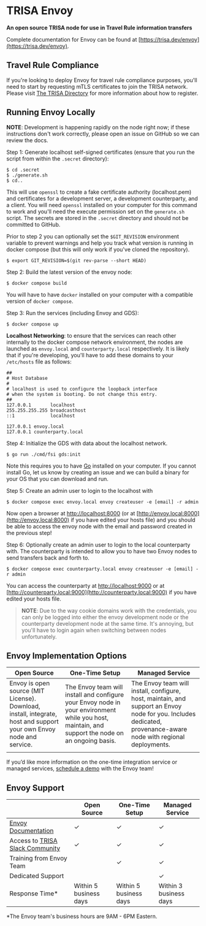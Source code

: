 # TRISA Envoy

**An open source TRISA node for use in Travel Rule information transfers**

Complete documentation for Envoy can be found at [https://trisa.dev/envoy](https://trisa.dev/envoy).

## Travel Rule Compliance

If you're looking to deploy Envoy for travel rule compliance purposes, you'll need to start by requesting mTLS certificates to join the TRISA network. Please visit [The TRISA Directory](https://trisa.directory/) for more information about how to register.

## Running Envoy Locally

**NOTE**: Development is happening rapidly on the node right now; if these instructions don't work correctly, please open an issue on GitHub so we can review the docs.

Step 1: Generate localhost self-signed certificates (ensure that you run the script from within the `.secret` directory):

```
$ cd .secret
$ ./generate.sh
$ cd..
```

This will use `openssl` to create a fake certificate authority (localhost.pem) and certificates for a development server, a development counterparty, and a client. You will need `openssl` installed on your computer for this command to work and you'll need the execute permission set on the `generate.sh` script. The secrets are stored in the `.secret` directory and should not be committed to GitHub.

Prior to step 2 you can optionally set the `$GIT_REVISION` environment variable to prevent warnings and help you track what version is running in docker compose (but this will only work if you've cloned the repository).

```
$ export GIT_REVISION=$(git rev-parse --short HEAD)
```

Step 2: Build the latest version of the envoy node:

```
$ docker compose build
```

You will have to have `docker` installed on your computer with a compatible version of `docker compose`.

Step 3: Run the services (including Envoy and GDS):

```
$ docker compose up
```

**Localhost Networking**: to ensure that the services can reach other internally to the docker compose network environment, the nodes are launched as `envoy.local` and `counterparty.local` respectively. It is likely that if you're developing, you'll have to add these domains to your `/etc/hosts` file as follows:

```
##
# Host Database
#
# localhost is used to configure the loopback interface
# when the system is booting. Do not change this entry.
##
127.0.0.1       localhost
255.255.255.255 broadcasthost
::1             localhost

127.0.0.1 envoy.local
127.0.0.1 counterparty.local
```

Step 4: Initialize the GDS with data about the localhost network.

```
$ go run ./cmd/fsi gds:init
```

Note this requires you to have [Go](https://go.dev/doc/install) installed on your computer. If you cannot install Go, let us know by creating an issue and we can build a binary for your OS that you can download and run.

Step 5: Create an admin user to login to the localhost with

```
$ docker compose exec envoy.local envoy createuser -e [email] -r admin
```

Now open a browser at [http://localhost:8000](http://localhost:8000) (or at [http://envoy.local:8000](http://envoy.local:8000) if you have edited your hosts file) and you should be able to access the envoy node with the email and password created in the previous step!

Step 6: Optionally create an admin user to login to the local counterparty with. The counterparty is intended to allow you to have two Envoy nodes to send transfers back and forth to.

```
$ docker compose exec counterparty.local envoy createuser -e [email] -r admin
```

You can access the counterparty at [http://localhost:9000](http://localhost:9000) or at [http://counterparty.local:9000](http://counterparty.local:9000) if you have edited your hosts file.

> **NOTE**: Due to the way cookie domains work with the credentials, you can only be logged into either the envoy development node or the counterparty development node at the same time. It's annoying, but you'll have to login again when switching between nodes unfortunately.


## Envoy Implementation Options

| Open Source                                                                                                         | One-Time Setup                                                                                                                                    | Managed Service                                                                                                                                                 |
| ------------------------------------------------------------------------------------------------------------------- | ------------------------------------------------------------------------------------------------------------------------------------------------- | --------------------------------------------------------------------------------------------------------------------------------------------------------------- |
| Envoy is open source (MIT License). Download, install, integrate, host and support your own Envoy node and service. | The Envoy team will install and configure your Envoy node in your environment while you host, maintain, and support the node on an ongoing basis. | The Envoy team will install, configure, host, maintain, and support an Envoy node for you. Includes dedicated, provenance-aware node with regional deployments. |
|                                                                                                                     |                                                                                                                                                   |                                                                                                                                                                 |

If you’d like more information on the one-time integration service or managed services, [schedule a demo](https://rtnl.link/p2WzzmXDuSu) with the Envoy team!


## Envoy Support

|                        | Open Source            | One-Time Setup         | Managed Service |
| ------------------------------- | ---------------------- | ---------------------- | ---------------------- |
| [Envoy Documentation](https://trisa.dev/envoy/index.html)                                            | 	&#10003;                                    | 	&#10003;                                    | 	&#10003;                                    |
| Access to [TRISA Slack Community](https://trisa-workspace.slack.com/)                                | 	&#10003;                                    | 	&#10003;                                    | 	&#10003;                                    |
| Training from Envoy Team                                       |                                              | 	&#10003;                                    | 	&#10003;                                    |
| Dedicated Support                                              |                                              |                                              | 	&#10003;                                    |
| Response Time*                                                 | Within 5 business days                       | Within 5 business days                       | Within 3 business days                       |



*The Envoy team's business hours are 9AM - 6PM Eastern.
